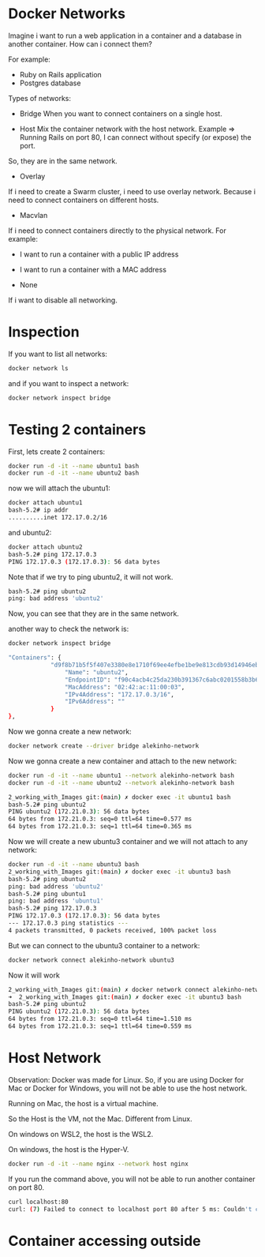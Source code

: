 # Docker Networks

Imagine i want to run a web application in a container and a database in another container. How can i connect them?

For example:
- Ruby on Rails application
- Postgres database

Types of networks:

- Bridge
When you want to connect containers on a single host.

- Host
Mix the container network with the host network.
Example => Running Rails on port 80, I can connect without specify (or expose) the port.

So, they are in the same network.

- Overlay

If i need to create a Swarm cluster, i need to use overlay network.
Because i need to connect containers on different hosts.

- Macvlan

If i need to connect containers directly to the physical network.
For example:
- I want to run a container with a public IP address
- I want to run a container with a MAC address

- None

If i want to disable all networking.

# Inspection

If you want to list all networks:

```bash
docker network ls
```

and if you want to inspect a network:

```bash
docker network inspect bridge
```

# Testing 2 containers

First, lets create 2 containers:

```bash
docker run -d -it --name ubuntu1 bash
docker run -d -it --name ubuntu2 bash
```

now we will attach the ubuntu1:

```bash
docker attach ubuntu1
bash-5.2# ip addr
..........inet 172.17.0.2/16
```

and ubuntu2:

```bash
docker attach ubuntu2
bash-5.2# ping 172.17.0.3
PING 172.17.0.3 (172.17.0.3): 56 data bytes
````

Note that if we try to ping ubuntu2, it will not work.

```bash 
bash-5.2# ping ubuntu2
ping: bad address 'ubuntu2'
```

Now, you can see that they are in the same network.

another way to check the network is:

```bash
docker network inspect bridge

"Containers": {
            "d9f8b71b5f5f407e3380e8e1710f69ee4efbe1be9e813cdb93d14946eb9433c6": {
                "Name": "ubuntu2",
                "EndpointID": "f90c4acb4c25da230b391367c6abc0201558b3b67ab654d4bbee59b5ef5efd02",
                "MacAddress": "02:42:ac:11:00:03",
                "IPv4Address": "172.17.0.3/16",
                "IPv6Address": ""
            }
},
```

Now we gonna create a new network:

```bash
docker network create --driver bridge alekinho-network
```

Now we gonna create a new container and attach to the new network:

```bash
docker run -d -it --name ubuntu1 --network alekinho-network bash
docker run -d -it --name ubuntu2 --network alekinho-network bash

2_working_with_Images git:(main) ✗ docker exec -it ubuntu1 bash
bash-5.2# ping ubuntu2
PING ubuntu2 (172.21.0.3): 56 data bytes
64 bytes from 172.21.0.3: seq=0 ttl=64 time=0.577 ms
64 bytes from 172.21.0.3: seq=1 ttl=64 time=0.365 ms
```


Now we will create a new ubuntu3 container and we will not attach to any network:

```bash
docker run -d -it --name ubuntu3 bash
2_working_with_Images git:(main) ✗ docker exec -it ubuntu3 bash
bash-5.2# ping ubuntu2
ping: bad address 'ubuntu2'
bash-5.2# ping ubuntu1
ping: bad address 'ubuntu1'
bash-5.2# ping 172.17.0.3
PING 172.17.0.3 (172.17.0.3): 56 data bytes
--- 172.17.0.3 ping statistics ---
4 packets transmitted, 0 packets received, 100% packet loss
```

But we can connect to the ubuntu3 container to a network:

```bash
docker network connect alekinho-network ubuntu3
```

Now it will work

```bash
2_working_with_Images git:(main) ✗ docker network connect alekinho-network ubuntu3
➜  2_working_with_Images git:(main) ✗ docker exec -it ubuntu3 bash                   
bash-5.2# ping ubuntu2
PING ubuntu2 (172.21.0.3): 56 data bytes
64 bytes from 172.21.0.3: seq=0 ttl=64 time=1.510 ms
64 bytes from 172.21.0.3: seq=1 ttl=64 time=0.559 ms
```

# Host Network

Observation: Docker was made for Linux. So, if you are using Docker for Mac or Docker for Windows, you will not be able to use the host network.

Running on Mac, the host is a virtual machine.

So the Host is the VM, not the Mac. Different from Linux.

On windows on WSL2, the host is the WSL2.

On windows, the host is the Hyper-V.

```bash
docker run -d -it --name nginx --network host nginx
```

If you run the command above, you will not be able to run another container on port 80.

```bash
curl localhost:80
curl: (7) Failed to connect to localhost port 80 after 5 ms: Couldn't connect to server
```

# Container accessing outside

